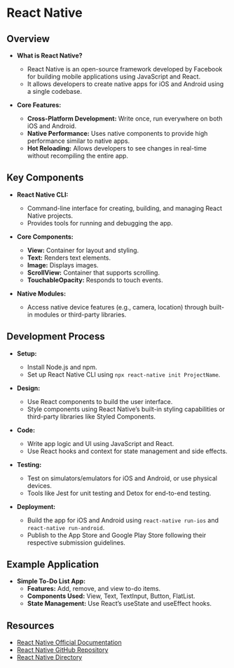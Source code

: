 # React Native

## Overview
- **What is React Native?**
  - React Native is an open-source framework developed by Facebook for building mobile applications using JavaScript and React.
  - It allows developers to create native apps for iOS and Android using a single codebase.

- **Core Features:**
  - **Cross-Platform Development:** Write once, run everywhere on both iOS and Android.
  - **Native Performance:** Uses native components to provide high performance similar to native apps.
  - **Hot Reloading:** Allows developers to see changes in real-time without recompiling the entire app.

## Key Components
- **React Native CLI:**
  - Command-line interface for creating, building, and managing React Native projects.
  - Provides tools for running and debugging the app.

- **Core Components:**
  - **View:** Container for layout and styling.
  - **Text:** Renders text elements.
  - **Image:** Displays images.
  - **ScrollView:** Container that supports scrolling.
  - **TouchableOpacity:** Responds to touch events.

- **Native Modules:**
  - Access native device features (e.g., camera, location) through built-in modules or third-party libraries.

## Development Process
- **Setup:**
  - Install Node.js and npm.
  - Set up React Native CLI using `npx react-native init ProjectName`.

- **Design:**
  - Use React components to build the user interface.
  - Style components using React Native’s built-in styling capabilities or third-party libraries like Styled Components.

- **Code:**
  - Write app logic and UI using JavaScript and React.
  - Use React hooks and context for state management and side effects.

- **Testing:**
  - Test on simulators/emulators for iOS and Android, or use physical devices.
  - Tools like Jest for unit testing and Detox for end-to-end testing.

- **Deployment:**
  - Build the app for iOS and Android using `react-native run-ios` and `react-native run-android`.
  - Publish to the App Store and Google Play Store following their respective submission guidelines.

## Example Application
- **Simple To-Do List App:**
  - **Features:** Add, remove, and view to-do items.
  - **Components Used:** View, Text, TextInput, Button, FlatList.
  - **State Management:** Use React’s useState and useEffect hooks.

## Resources
- [React Native Official Documentation](https://reactnative.dev/docs/getting-started)
- [React Native GitHub Repository](https://github.com/facebook/react-native)
- [React Native Directory](https://reactnative.directory/)

